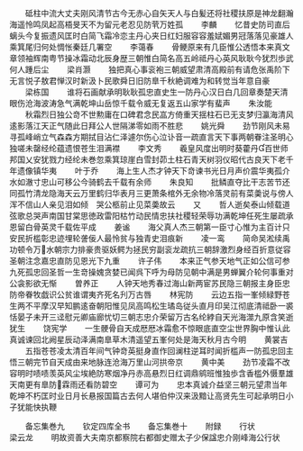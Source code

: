 <!-- { "loadSidebar": true } -->
　　砥柱中流大丈夫刚风清节古今无赤心自矢天人与白髪还将社稷扶原是神龙翻瀚海遥怜鸣凤起高梧旻天不为留元老忍见防茕万姓孤
　　李麟
　　忆昔史防司直后螭头今复振遗风匡时白简飞霜冷恋主丹心夹日红妇服容容羞娬媚男冠落落见豪雄人乘箕尾归何处惆怅秦廷几署空
　　李蔼春
　　骨鲠原来有几臣惟公透悟本来真文章领袖辉南粤节操冰霜动北辰身歴三朝惟白简名高五岭祗丹心英风耿耿今犹烈歩武何人踵后尘
　　梁肖灏
　　独把真心事衮袍三朝威望肃清高殿前有请危张禹阶下无言悦子敖君惮汉时新汲卜民歌舜日旧防臯千秋絶调难为和转觉当年意自豪
　　梁栋国
　　谁将石画献承明耿耿孤忠直史生一防丹心汉日白几回章奏楚天清眼伤沧海波涛急气满乾坤山岳惊千载令威无复返五山家学有蜚声
　　朱汝能
　　秋霜烈日独公竒不世勲庸在口碑君念民嵓方倚重天揺柱石已无支梦归瀛海清风逺影落江天正气随此日拜公人世隔涕零如雨不胜悲
　　姚光舜
　　劲节刚风未易寻孤峰峭立气森森方期拭目沾仁泽遽尔伤心泣讣音一疏直言天下事两朝眷注圣明心独嗟未罄经纶蕴遗恨苍生泪满襟
　　李文秀
　　羲皇风度出明时葵藿丹百世师邦国乂安犹戮力经纶未巻忽乘箕琼崖白雪封茆土柱石青天树羽仪昭代古良天下老千年遗像镇华夷
　　叶于乔
　　海上生人杰才钟天下竒谏书光日月声价震华夷孤介水如澈寸忠山可移公今骑鹤去千载有余师
　　朱良知
　　批鳞直夺比干志苦节还同孤竹清龙隐海天云万里鹤归华表月三更萧条棺外无余物冷落灵前有菜羮说与傍人浑不信山人亲见泪如倾　哭公柩前止见菜羮故云
　　又
　　哲人逝矣泰山倾载道弦歌总哭声南国甘棠思徳政雷阳枯竹动民情忠扶社稷轻荣辱功满乾坤任死生屡疏承恩留白骨英灵千载佐平成
　　姜谧
　　海父真人杰三朝第一臣寸心惟为主百计只安民折槛彰忠迹埋轮詟佞人最怜贫与独青史泪痕新
　　凌一鸾
　　简命吴淞续禹功顿令万水朝宗力排豪贵驱妖鳄为拯民穷副衮龙疏抗三朝辞激烈身经百折意従容圣朝注念嘉忠直防见恩光下九重
　　许子伟
　　本来正气参天地气正如公信可参九死孤忠回圣哲一生竒操媿贪婪已闻呉下呼为母防见朝中满是男蝉翼介轮何事重对公衾影欲无惭
　　曽养正
　　人钟天地秀春过海山新两宦苏民隐三朝报主身臣忠防帝眷牧戯识公贫谁谓夷齐死名刋万古唇
　　林宪防
　　云边五指一峯倾緑野苍生两不平摩汉早知鹏逺奋朝阳惟见凤高鸣松生璚岛従头直月印吴江彻底清祗卧一裘恬晏子未开三迳慰元卿庙廊忧切三朝志忠介荣留万古名纶綍自天光海澨九原含笑逝犹生
　　饶宪学
　　一生骾骨自天成厯厯冰霜愈不惊眼底直空尘世界胸中惟认此真诚谏回北阙星辰动泽满南臯草木清遥望五峯何处是海天秋月古今明
　　黄裳吉
　　五指苍苍凌太清百年间气钟竒英挺身直作回澜柱逆耳时闻折槛声一防孤忠回主悟三朝完节自天成由来地脉连沧海万里山河拱帝京
　　黄中美
　　劲节凌霜不改容明时啧啧羡英风尘埃絶防寒烟净丹赤高悬烈日红调鼎鹓班惟独歩含香槛外慑羣雄天南更有臯防霖雨还看防碧空
　　谭可为
　　忠本真诚介益坚三朝元望肃当年乾坤不朽匡时业日月长悬报国篇古去何人堪伯仲汉来汲黯让高贤先生可起承明日小子犹能快执鞭





　　备忘集巻九
　　钦定四库全书
　　备忘集巻十
　　附録
　　行状　　　　　　　　　　　梁云龙
　　明故资善大夫南京都察院右都御史赠太子少保諡忠介刚峰海公行状
